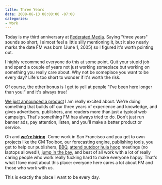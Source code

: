 ```yaml
---
title: Three Years
date: 2008-06-13 00:00:00 -07:00
categories:
- Work
---
```


<p>Today is my third anniversary at <a href="http://www.federatedmedia.net/">Federated Media</a>. Saying "three years" sounds so short, I almost feel a little silly mentioning it, but it also nearly marks the date FM was born (June 1, 2005) so I figured it's worth pointing out. </p>

<p>I highly recommend everyone do this at some point. Quit your stupid job and spend a couple of years not just working someplace but working on something you really care about. Why not be someplace you want to be every day? Life's too short to wonder if it's worth the risk. </p>

<p>Of course, the other bonus is I get to yell at people "I've been here longer than you!" and it's always true! </p>

<p><a href="http://www.businesswire.com/portal/site/google/?ndmViewId=news_view&amp;newsId=20080610005461&amp;newsLang=en">We just announced a product</a> I am really excited about. We're doing something that builds off our three years of experience and knowledge, and gives advertisers, publishers, and readers more than just a typical web campaign. That's something FM has always tried to do. Don't just run banner ads, pay attention, listen, and you'll make a better product or service. </p>

<p>Oh and <strong><a href="http://federatedmedia.net/about/jobs/#phpdeveloper">we're hiring</a></strong>. Come work in San Francisco and you get to own projects like the CM Toolbox, our forecasting engine, publishing tools, you get to help our publishers, <a href="http://flickr.com/photos/andrewyang/2315379018/">BBQ</a>, <a href="http://flickr.com/photos/justinsomnia/2468467818/">attend outdoor hula hoop</a> meetings (no laptops allowed!), <a href="http://flickr.com/photos/justinsomnia/2496694216/in/photostream/">jump in the bay</a>,  and best of all work with a lot of really caring people who work really fucking hard to make everyone happy. That's what I love most about this place: everyone here cares a lot about FM and those who work with us. </p>

<p>This is exactly the place I want to be every day.</p>
